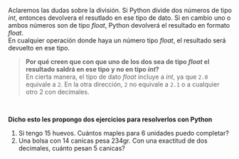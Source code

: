 Aclaremos las dudas sobre la división.
Si Python divide dos números de tipo _int_, entonces devolvera el resutlado en ese tipo de dato.
Si en cambio uno o ambos números son de tipo _float_, Python devolverá el resultado en formato _float_.
<br>
En cualquier operación donde haya un número tipo _float_, el resultado será devuelto en ese tipo. 

> **Por qué creen que con que uno de los dos sea de tipo _float_ el resultado saldrá en ese tipo y no en tipo _int_?** <br>
En cierta manera, el tipo de dato _float_ incluye a _int_, ya que `2.0` equivale a `2`. En la otra dirección, `2` no equivale a `2.1` o a cualquier otro 2 con decimales.

<br>


**Dicho esto les propongo dos ejercicios para resolverlos con Python**
1. Si tengo 15 huevos. Cuántos maples para 6 unidades puedo completar?
2. Una bolsa con 14 canicas pesa 234gr. Con una exactitud de dos decimales, cuánto pesan 5 canicas?